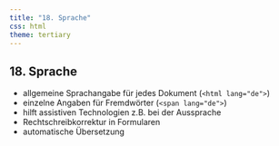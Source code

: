 ```yaml
---
title: "18. Sprache"
css: html
theme: tertiary
---
```

## 18. Sprache

- allgemeine Sprachangabe für jedes Dokument (`<html lang="de">`)
- einzelne Angaben für Fremdwörter (`<span lang="de">`)
- hilft assistiven Technologien z.B. bei der Aussprache
- Rechtschreibkorrektur in Formularen
- automatische Übersetzung
